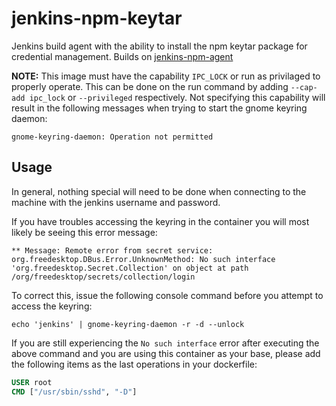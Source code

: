 # jenkins-npm-keytar

Jenkins build agent with the ability to install the npm keytar package for credential management. Builds on [jenkins-npm-agent](https://github.com/AHumanFromCA/jenkins-npm-agent)

**NOTE:** This image must have the capability `IPC_LOCK` or run as privilaged to properly operate. This can be done on the run command by adding `--cap-add ipc_lock` or `--privileged` respectively. Not specifying this capability will result in the following messages when trying to start the gnome keyring daemon: 

```
gnome-keyring-daemon: Operation not permitted
```

## Usage

In general, nothing special will need to be done when connecting to the machine with the jenkins username and password.

If you have troubles accessing the keyring in the container you will most likely be seeing this error message: 

```
** Message: Remote error from secret service: org.freedesktop.DBus.Error.UnknownMethod: No such interface 'org.freedesktop.Secret.Collection' on object at path /org/freedesktop/secrets/collection/login
```

To correct this, issue the following console command before you attempt to access the keyring:

```
echo 'jenkins' | gnome-keyring-daemon -r -d --unlock
```

If you are still experiencing the `No such interface` error after executing the above command and you are using this container as your base, please add the following items as the last operations in your dockerfile:

```Dockerfile
USER root
CMD ["/usr/sbin/sshd", "-D"]
```
